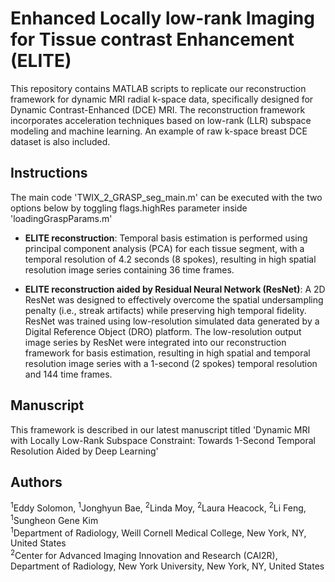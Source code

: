 # Enhanced Locally low-rank Imaging for Tissue contrast Enhancement (ELITE)
This repository contains MATLAB scripts to replicate our reconstruction framework for dynamic MRI radial k-space data, specifically designed for Dynamic Contrast-Enhanced (DCE) MRI. The reconstruction framework incorporates acceleration techniques based on low-rank (LLR) subspace modeling and machine learning. An example of raw k-space breast DCE dataset is also included.

## Instructions
The main code 'TWIX_2_GRASP_seg_main.m' can be executed with the two options below by toggling flags.highRes parameter inside 'loadingGraspParams.m'

- **ELITE reconstruction**: Temporal basis estimation is performed using principal component analysis (PCA) for each tissue segment, with a temporal resolution of 4.2 seconds (8 spokes), resulting in high spatial resolution image series containing 36 time frames.
  
- **ELITE reconstruction aided by Residual Neural Network (ResNet)**: A 2D ResNet was designed to effectively overcome the spatial undersampling penalty (i.e., streak artifacts) while preserving high temporal fidelity. ResNet was trained using low-resolution simulated data generated by a Digital Reference Object (DRO) platform. The low-resolution output image series by ResNet were integrated into our reconstruction framework for basis estimation, resulting in high spatial and temporal resolution image series with a 1-second (2 spokes) temporal resolution and 144 time frames. 

## Manuscript
This framework is described in our latest manuscript titled 'Dynamic MRI with Locally Low-Rank Subspace Constraint: Towards 1-Second Temporal Resolution Aided by Deep Learning'

## Authors
<sup>1</sup>Eddy Solomon, <sup>1</sup>Jonghyun Bae, <sup>2</sup>Linda Moy, <sup>2</sup>Laura Heacock, <sup>2</sup>Li Feng, <sup>1</sup>Sungheon Gene Kim<br />
<sup>1</sup>Department of Radiology, Weill Cornell Medical College, New York, NY, United States<br /> 
<sup>2</sup>Center for Advanced Imaging Innovation and Research (CAI2R), Department of Radiology, New York University, New York, NY, United States









